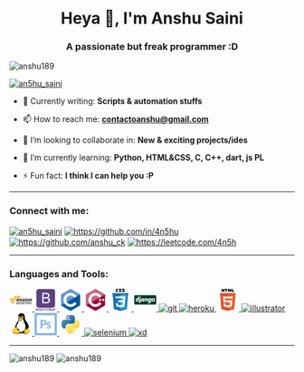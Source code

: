 <h1 align="center">Heya 👋, I'm Anshu Saini</h1>
<h3 align="center">A passionate but freak programmer :D</h3>

<p align="left"> <img src="https://komarev.com/ghpvc/?username=anshu189&label=Profile%20views&color=0e75b6&style=flat" alt="anshu189" /> </p>

<p align="left"> <a href="https://twitter.com/an5hu_saini" target="blank"><img src="https://img.shields.io/twitter/follow/an5hu_saini?logo=twitter&style=for-the-badge" alt="an5hu_saini" /></a> </p>

- 🔭 Currently writing: **Scripts & automation stuffs**

- 📫 How to reach me: **contactoanshu@gmail.com**

- 👯 I’m looking to collaborate in: **New & exciting projects/ides**

- 🌱 I’m currently learning: **Python, HTML&CSS, C, C++, dart, js PL**

- ⚡ Fun fact: **I think I can help you :P**
<hr>
<h3 align="left">Connect with me:</h3>
<p align="left">
<a href="https://twitter.com/an5hu_saini" target="blank"><img align="center" src="https://raw.githubusercontent.com/rahuldkjain/github-profile-readme-generator/master/src/images/icons/Social/twitter.svg" alt="an5hu_saini" height="30" width="40" /></a>
<a href="https://linkedin.com/in/https://github.com/in/4n5hu" target="blank"><img align="center" src="https://raw.githubusercontent.com/rahuldkjain/github-profile-readme-generator/master/src/images/icons/Social/linked-in-alt.svg" alt="https://github.com/in/4n5hu" height="30" width="40" /></a>
<a href="https://instagram.com/https://github.com/anshu_ck" target="blank"><img align="center" src="https://raw.githubusercontent.com/rahuldkjain/github-profile-readme-generator/master/src/images/icons/Social/instagram.svg" alt="https://github.com/anshu_ck" height="30" width="40" /></a>
<a href="https://www.leetcode.com/https://leetcode.com/4n5h" target="blank"><img align="center" src="https://raw.githubusercontent.com/rahuldkjain/github-profile-readme-generator/master/src/images/icons/Social/leet-code.svg" alt="https://leetcode.com/4n5h" height="30" width="40" /></a>
</p>
<hr>
<h3 align="left">Languages and Tools:</h3>
<p align="left"> <a href="https://aws.amazon.com" target="_blank"> <img src="https://raw.githubusercontent.com/devicons/devicon/master/icons/amazonwebservices/amazonwebservices-original-wordmark.svg" alt="aws" width="40" height="40"/> </a> <a href="https://getbootstrap.com" target="_blank"> <img src="https://raw.githubusercontent.com/devicons/devicon/master/icons/bootstrap/bootstrap-plain-wordmark.svg" alt="bootstrap" width="40" height="40"/> </a> <a href="https://www.cprogramming.com/" target="_blank"> <img src="https://raw.githubusercontent.com/devicons/devicon/master/icons/c/c-original.svg" alt="c" width="40" height="40"/> </a> <a href="https://www.w3schools.com/cpp/" target="_blank"> <img src="https://raw.githubusercontent.com/devicons/devicon/master/icons/cplusplus/cplusplus-original.svg" alt="cplusplus" width="40" height="40"/> </a> <a href="https://www.w3schools.com/css/" target="_blank"> <img src="https://raw.githubusercontent.com/devicons/devicon/master/icons/css3/css3-original-wordmark.svg" alt="css3" width="40" height="40"/> </a> <a href="https://www.djangoproject.com/" target="_blank"> <img src="https://raw.githubusercontent.com/devicons/devicon/master/icons/django/django-original.svg" alt="django" width="40" height="40"/> </a> <a href="https://git-scm.com/" target="_blank"> <img src="https://www.vectorlogo.zone/logos/git-scm/git-scm-icon.svg" alt="git" width="40" height="40"/> </a> <a href="https://heroku.com" target="_blank"> <img src="https://www.vectorlogo.zone/logos/heroku/heroku-icon.svg" alt="heroku" width="40" height="40"/> </a> <a href="https://www.w3.org/html/" target="_blank"> <img src="https://raw.githubusercontent.com/devicons/devicon/master/icons/html5/html5-original-wordmark.svg" alt="html5" width="40" height="40"/> </a> <a href="https://www.adobe.com/in/products/illustrator.html" target="_blank"> <img src="https://www.vectorlogo.zone/logos/adobe_illustrator/adobe_illustrator-icon.svg" alt="illustrator" width="40" height="40"/> </a> <a href="https://www.linux.org/" target="_blank"> <img src="https://raw.githubusercontent.com/devicons/devicon/master/icons/linux/linux-original.svg" alt="linux" width="40" height="40"/> </a> <a href="https://www.photoshop.com/en" target="_blank"> <img src="https://raw.githubusercontent.com/devicons/devicon/master/icons/photoshop/photoshop-line.svg" alt="photoshop" width="40" height="40"/> </a> <a href="https://www.python.org" target="_blank"> <img src="https://raw.githubusercontent.com/devicons/devicon/master/icons/python/python-original.svg" alt="python" width="40" height="40"/> </a> <a href="https://www.selenium.dev" target="_blank"> <img src="https://raw.githubusercontent.com/detain/svg-logos/780f25886640cef088af994181646db2f6b1a3f8/svg/selenium-logo.svg" alt="selenium" width="40" height="40"/> </a> <a href="https://www.adobe.com/products/xd.html" target="_blank"> <img src="https://cdn.worldvectorlogo.com/logos/adobe-xd.svg" alt="xd" width="40" height="40"/> </a> </p>

<hr>

<img src="https://github-readme-stats.vercel.app/api/top-langs?username=anshu189&show_icons=true&locale=en&layout=compact&text_color=daf7dc&title_color=ffffff&bg_color=080a18" alt="anshu189"/>

<img src="https://github-readme-stats.vercel.app/api?username=anshu189&&show_icons=true&title_color=29dbd6&icon_color=bb2acf&text_color=29dbd6&bg_color=080a18" alt="anshu189"/>
